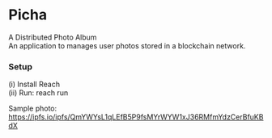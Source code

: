 
# Picha 
A Distributed Photo Album  
An application to manages user photos stored in a blockchain network.  
  
### Setup  
(i) Install Reach  
(ii) Run: reach run  
  
Sample photo: https://ipfs.io/ipfs/QmYWYsL1qLEfB5P9fsMYrWYW1xJ36RMfmYdzCerBfuKBdX


